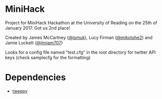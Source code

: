 # MiniHack
Project for MiniHack Hackathon at the University of Reading on the 25th of January 2017. Got us 2nd place!

Created by James McCartney ([@jsmuk](https://github.com/jsmuk)), Lucy Firman ([@mikotohe2](https://github.com/mikotohe2)) and Jamie Luckett ([@jimjam707](https://github.com/JimJam707))

Looks for a config file named "test.cfg" in the root directory for twitter API keys (check samplecfg for the formatting)

# Dependencies

* [tweepy](http://www.tweepy.org/)
